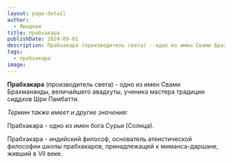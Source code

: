 ```yaml
---
layout: page-detail
author:
  - Яшодеви
title: прабхакара
publishDate: 2024-09-01
description: Прабхакара (производитель света) - одно из имен Свами Брахмананды, величайшего авадхуты, ученика мастера традиции сиддхов Шри Памбатти.
tags:
  - прабхакара
image:
---
```

**Прабхакара** (производитель света) - одно из имен Свами Брахмананды, величайшего авадхуты, ученика мастера традиции сиддхов Шри Памбатти.

 *Термин также имеет и другие значения:*
 
Прабхакара - одно из имен бога Сурьи (Солнца).

Прабхакара - индийский философ, основатель атеистической философии школы прабхакаров, принадлежащей к миманса-даршане, живший в VII веке.

